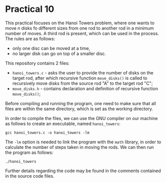 # Practical 10

This practical focuses on the Hanoi Towers problem, where one wants to move $n$ disks fo different sizes from one rod to another rod in a minimum number of moves. A third rod is present, which can be used in the process. The rules are as follows: 

- only one disc can be moved at a time,
- no larger disk can go on top of a smaller disc.

This repository contains 2 files:

- `hanoi_towers.c` - asks the user to provide the number of disks on the target rod, after which recursive function `move_disks()` is called to recursively move disks from the source rod "A" to the target rod "C";
- `move_disks.h` - contains declaration and definition of recursive function `move_disks()`;


Before compiling and running the program, one need to make sure that all files are within the same directory, which is set as the working directory.

In order to compile the files, we can use the GNU compiler on our machine as follows to create an executable, named `hanoi_towers`:

```
gcc hanoi_towers.c -o hanoi_towers -lm
```

The `-lm` option is needed to link the program with the `math` library, in order to calculate the number of steps taken in moving the rods. We can then run the program as follows:

```
./hanoi_towers
```

Further details regarding the code may be found in the comments contained in the source code files.

